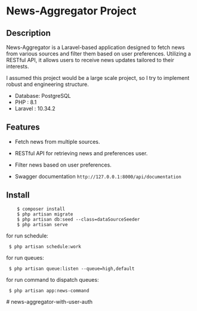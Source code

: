 # News-Aggregator Project

## Description

News-Aggregator is a Laravel-based application designed to fetch news from various sources and filter them based on user
preferences. Utilizing a RESTful API, it allows users to receive news updates tailored to their interests.

I assumed this project would be a large scale project, so I try to implement robust and engineering structure.

- Database: PostgreSQL
- PHP : 8.1
- Laravel : 10.34.2

## Features

- Fetch news from multiple sources.

- RESTful API for retrieving news and preferences user.

- Filter news based on user preferences.

- Swagger documentation `http://127.0.0.1:8000/api/documentation`

## Install

        $ composer install
        $ php artisan migrate
        $ php artisan db:seed --class=dataSourceSeeder
        $ php artisan serve

for run schedule:

     $ php artisan schedule:work

for run queues:

     $ php artisan queue:listen --queue=high,default

for run command to dispatch queues:

     $ php artisan app:news-command
#   n e w s - a g g r e g a t o r - w i t h - u s e r - a u t h 
 
 

